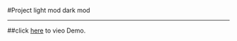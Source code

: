 #Project light mod dark mod

----
##click [here](https://azizmaghsuomi.github.io/Slider-picture/) to vieo Demo.
